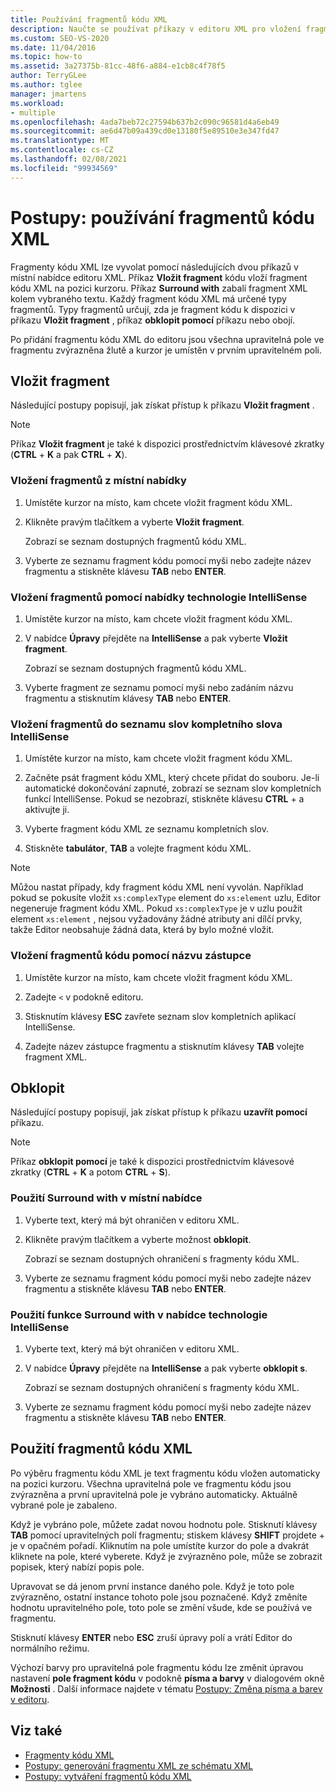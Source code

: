 ```yaml
---
title: Používání fragmentů kódu XML
description: Naučte se používat příkazy v editoru XML pro vložení fragmentů XML nebo zabalení fragmentu XML kolem vybraného textu.
ms.custom: SEO-VS-2020
ms.date: 11/04/2016
ms.topic: how-to
ms.assetid: 3a27375b-81cc-48f6-a884-e1cb8c4f78f5
author: TerryGLee
ms.author: tglee
manager: jmartens
ms.workload:
- multiple
ms.openlocfilehash: 4ada7beb72c27594b637b2c090c96581d4a6eb49
ms.sourcegitcommit: ae6d47b09a439cd0e13180f5e89510e3e347fd47
ms.translationtype: MT
ms.contentlocale: cs-CZ
ms.lasthandoff: 02/08/2021
ms.locfileid: "99934569"
---
```

# <a name="how-to-use-xml-snippets"></a>Postupy: používání fragmentů kódu XML

Fragmenty kódu XML lze vyvolat pomocí následujících dvou příkazů v místní nabídce editoru XML. Příkaz **Vložit fragment** kódu vloží fragment kódu XML na pozici kurzoru. Příkaz **Surround with** zabalí fragment XML kolem vybraného textu. Každý fragment kódu XML má určené typy fragmentů. Typy fragmentů určují, zda je fragment kódu k dispozici v příkazu **Vložit fragment** , příkaz **obklopit pomocí** příkazu nebo obojí.

Po přidání fragmentu kódu XML do editoru jsou všechna upravitelná pole ve fragmentu zvýrazněna žlutě a kurzor je umístěn v prvním upravitelném poli.

## <a name="insert-snippet"></a>Vložit fragment

Následující postupy popisují, jak získat přístup k příkazu **Vložit fragment** .

> [!NOTE]
> Příkaz **Vložit fragment** je také k dispozici prostřednictvím klávesové zkratky (**CTRL** + **K** a pak **CTRL** + **X**).

### <a name="to-insert-snippets-from-the-shortcut-menu"></a>Vložení fragmentů z místní nabídky

1. Umístěte kurzor na místo, kam chcete vložit fragment kódu XML.

2. Klikněte pravým tlačítkem a vyberte **Vložit fragment**.

   Zobrazí se seznam dostupných fragmentů kódu XML.

3. Vyberte ze seznamu fragment kódu pomocí myši nebo zadejte název fragmentu a stiskněte klávesu **TAB** nebo **ENTER**.

### <a name="to-insert-snippets-using-the-intellisense-menu"></a>Vložení fragmentů pomocí nabídky technologie IntelliSense

1. Umístěte kurzor na místo, kam chcete vložit fragment kódu XML.

2. V nabídce **Úpravy** přejděte na **IntelliSense** a pak vyberte **Vložit fragment**.

   Zobrazí se seznam dostupných fragmentů kódu XML.

3. Vyberte fragment ze seznamu pomocí myši nebo zadáním názvu fragmentu a stisknutím klávesy **TAB** nebo **ENTER**.

### <a name="to-insert-snippets-through-the-intellisense-complete-word-list"></a>Vložení fragmentů do seznamu slov kompletního slova IntelliSense

1. Umístěte kurzor na místo, kam chcete vložit fragment kódu XML.

2. Začněte psát fragment kódu XML, který chcete přidat do souboru. Je-li automatické dokončování zapnuté, zobrazí se seznam slov kompletních funkcí IntelliSense. Pokud se nezobrazí, stiskněte klávesu **CTRL** +  a aktivujte ji.

3. Vyberte fragment kódu XML ze seznamu kompletních slov.

4. Stiskněte **tabulátor**, **TAB** a volejte fragment kódu XML.

> [!NOTE]
> Můžou nastat případy, kdy fragment kódu XML není vyvolán. Například pokud se pokusíte vložit `xs:complexType` element do `xs:element` uzlu, Editor negeneruje fragment kódu XML. Pokud `xs:complexType` je v uzlu použit element `xs:element` , nejsou vyžadovány žádné atributy ani dílčí prvky, takže Editor neobsahuje žádná data, která by bylo možné vložit.

### <a name="to-insert-snippets-using-the-shortcut-name"></a>Vložení fragmentů kódu pomocí názvu zástupce

1. Umístěte kurzor na místo, kam chcete vložit fragment kódu XML.

2. Zadejte `<` v podokně editoru.

3. Stisknutím klávesy **ESC** zavřete seznam slov kompletních aplikací IntelliSense.

4. Zadejte název zástupce fragmentu a stisknutím klávesy **TAB** volejte fragment XML.

## <a name="surround-with"></a>Obklopit

Následující postupy popisují, jak získat přístup k příkazu **uzavřít pomocí** příkazu.

> [!NOTE]
> Příkaz **obklopit pomocí** je také k dispozici prostřednictvím klávesové zkratky (**CTRL** + **K** a potom **CTRL** + **S**).

### <a name="to-use-surround-with-from-the-context-menu"></a>Použití Surround with v místní nabídce

1. Vyberte text, který má být ohraničen v editoru XML.

2. Klikněte pravým tlačítkem a vyberte možnost **obklopit**.

   Zobrazí se seznam dostupných ohraničení s fragmenty kódu XML.

3. Vyberte ze seznamu fragment kódu pomocí myši nebo zadejte název fragmentu a stiskněte klávesu **TAB** nebo **ENTER**.

### <a name="to-use-surround-with-from-the-intellisense-menu"></a>Použití funkce Surround with v nabídce technologie IntelliSense

1. Vyberte text, který má být ohraničen v editoru XML.

2. V nabídce **Úpravy** přejděte na **IntelliSense** a pak vyberte **obklopit s**.

   Zobrazí se seznam dostupných ohraničení s fragmenty kódu XML.

3. Vyberte ze seznamu fragment kódu pomocí myši nebo zadejte název fragmentu a stiskněte klávesu **TAB** nebo **ENTER**.

## <a name="use-xml-snippets"></a>Použití fragmentů kódu XML

Po výběru fragmentu kódu XML je text fragmentu kódu vložen automaticky na pozici kurzoru. Všechna upravitelná pole ve fragmentu kódu jsou zvýrazněna a první upravitelná pole je vybráno automaticky. Aktuálně vybrané pole je zabaleno.

Když je vybráno pole, můžete zadat novou hodnotu pole. Stisknutí klávesy **TAB** pomocí upravitelných polí fragmentu; stiskem klávesy **SHIFT** projdete +  je v opačném pořadí. Kliknutím na pole umístíte kurzor do pole a dvakrát kliknete na pole, které vyberete. Když je zvýrazněno pole, může se zobrazit popisek, který nabízí popis pole.

Upravovat se dá jenom první instance daného pole. Když je toto pole zvýrazněno, ostatní instance tohoto pole jsou poznačené. Když změníte hodnotu upravitelného pole, toto pole se změní všude, kde se používá ve fragmentu.

Stisknutí klávesy **ENTER** nebo **ESC** zruší úpravy polí a vrátí Editor do normálního režimu.

Výchozí barvy pro upravitelná pole fragmentu kódu lze změnit úpravou nastavení **pole fragment kódu** v podokně **písma a barvy** v dialogovém okně **Možnosti** . Další informace najdete v tématu [Postupy: Změna písma a barev v editoru](../ide/reference/how-to-change-fonts-and-colors-in-the-editor.md).

## <a name="see-also"></a>Viz také

- [Fragmenty kódu XML](../xml-tools/xml-snippets.md)
- [Postupy: generování fragmentu XML ze schématu XML](../xml-tools/how-to-generate-an-xml-snippet-from-an-xml-schema.md)
- [Postupy: vytváření fragmentů kódu XML](../xml-tools/how-to-create-xml-snippets.md)
